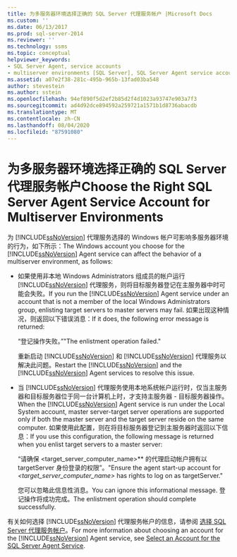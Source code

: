 ```yaml
---
title: 为多服务器环境选择正确的 SQL Server 代理服务帐户 |Microsoft Docs
ms.custom: ''
ms.date: 06/13/2017
ms.prod: sql-server-2014
ms.reviewer: ''
ms.technology: ssms
ms.topic: conceptual
helpviewer_keywords:
- SQL Server Agent, service accounts
- multiserver environments [SQL Server], SQL Server Agent service account behavior
ms.assetid: a07e2f38-281c-495b-965b-13fad03ba548
author: stevestein
ms.author: sstein
ms.openlocfilehash: 94ef890f5d2ef2b85d2f4d1023a93747e903a7f3
ms.sourcegitcommit: ad4d92dce894592a259721a1571b1d8736abacdb
ms.translationtype: MT
ms.contentlocale: zh-CN
ms.lasthandoff: 08/04/2020
ms.locfileid: "87591080"
---
```

# <a name="choose-the-right-sql-server-agent-service-account-for-multiserver-environments"></a><span data-ttu-id="c62f3-102">为多服务器环境选择正确的 SQL Server 代理服务帐户</span><span class="sxs-lookup"><span data-stu-id="c62f3-102">Choose the Right SQL Server Agent Service Account for Multiserver Environments</span></span>
  <span data-ttu-id="c62f3-103">为 [!INCLUDE[ssNoVersion](../../includes/ssnoversion-md.md)] 代理服务选择的 Windows 帐户可影响多服务器环境的行为，如下所示：</span><span class="sxs-lookup"><span data-stu-id="c62f3-103">The Windows account you choose for the [!INCLUDE[ssNoVersion](../../includes/ssnoversion-md.md)] Agent service can affect the behavior of a multiserver environment, as follows:</span></span>  
  
-   <span data-ttu-id="c62f3-104">如果使用非本地 Windows Administrators 组成员的帐户运行 [!INCLUDE[ssNoVersion](../../includes/ssnoversion-md.md)] 代理服务，则将目标服务器登记在主服务器中时可能会失败。</span><span class="sxs-lookup"><span data-stu-id="c62f3-104">If you run the [!INCLUDE[ssNoVersion](../../includes/ssnoversion-md.md)] Agent service under an account that is not a member of the local Windows Administrators group, enlisting target servers to master servers may fail.</span></span> <span data-ttu-id="c62f3-105">如果出现这种情况，则返回以下错误消息：</span><span class="sxs-lookup"><span data-stu-id="c62f3-105">If it does, the following error message is returned:</span></span>  
  
     <span data-ttu-id="c62f3-106">“登记操作失败。”</span><span class="sxs-lookup"><span data-stu-id="c62f3-106">"The enlistment operation failed."</span></span>  
  
     <span data-ttu-id="c62f3-107">重新启动 [!INCLUDE[ssNoVersion](../../includes/ssnoversion-md.md)] 和 [!INCLUDE[ssNoVersion](../../includes/ssnoversion-md.md)] 代理服务以解决此问题。</span><span class="sxs-lookup"><span data-stu-id="c62f3-107">Restart the [!INCLUDE[ssNoVersion](../../includes/ssnoversion-md.md)] and the [!INCLUDE[ssNoVersion](../../includes/ssnoversion-md.md)] Agent services to resolve this issue.</span></span>  
  
-   <span data-ttu-id="c62f3-108">当 [!INCLUDE[ssNoVersion](../../includes/ssnoversion-md.md)] 代理服务使用本地系统帐户运行时，仅当主服务器和目标服务器位于同一台计算机上时，才支持主服务器 - 目标服务器操作。</span><span class="sxs-lookup"><span data-stu-id="c62f3-108">When the [!INCLUDE[ssNoVersion](../../includes/ssnoversion-md.md)] Agent service is run under the Local System account, master server-target server operations are supported only if both the master server and the target server reside on the same computer.</span></span> <span data-ttu-id="c62f3-109">如果使用此配置，则在将目标服务器登记到主服务器时返回以下信息：</span><span class="sxs-lookup"><span data-stu-id="c62f3-109">If you use this configuration, the following message is returned when you enlist target servers to a master server:</span></span>  
  
     <span data-ttu-id="c62f3-110">“请确保 <target_server_computer_name>\*\* 的代理启动帐户拥有以 targetServer 身份登录的权限”。</span><span class="sxs-lookup"><span data-stu-id="c62f3-110">"Ensure the agent start-up account for *<target_server_computer_name>* has rights to log on as targetServer."</span></span>  
  
     <span data-ttu-id="c62f3-111">您可以忽略此信息性消息。</span><span class="sxs-lookup"><span data-stu-id="c62f3-111">You can ignore this informational message.</span></span> <span data-ttu-id="c62f3-112">登记操作将成功完成。</span><span class="sxs-lookup"><span data-stu-id="c62f3-112">The enlistment operation should complete successfully.</span></span>  
  
 <span data-ttu-id="c62f3-113">有关如何选择 [!INCLUDE[ssNoVersion](../../includes/ssnoversion-md.md)] 代理服务帐户的信息，请参阅 [选择 SQL Server 代理服务帐户](select-an-account-for-the-sql-server-agent-service.md)。</span><span class="sxs-lookup"><span data-stu-id="c62f3-113">For more information about choosing an account for the [!INCLUDE[ssNoVersion](../../includes/ssnoversion-md.md)] Agent service, see [Select an Account for the SQL Server Agent Service](select-an-account-for-the-sql-server-agent-service.md).</span></span>  
  
  
